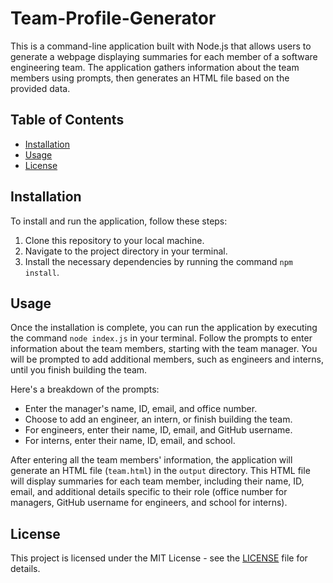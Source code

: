 # Team-Profile-Generator

This is a command-line application built with Node.js that allows users to generate a webpage displaying summaries for each member of a software engineering team. The application gathers information about the team members using prompts, then generates an HTML file based on the provided data.

## Table of Contents

- [Installation](#installation)
- [Usage](#usage)
- [License](#license)

## Installation

To install and run the application, follow these steps:

1. Clone this repository to your local machine.
2. Navigate to the project directory in your terminal.
3. Install the necessary dependencies by running the command `npm install`.

## Usage

Once the installation is complete, you can run the application by executing the command `node index.js` in your terminal. Follow the prompts to enter information about the team members, starting with the team manager. You will be prompted to add additional members, such as engineers and interns, until you finish building the team.

Here's a breakdown of the prompts:

- Enter the manager's name, ID, email, and office number.
- Choose to add an engineer, an intern, or finish building the team.
- For engineers, enter their name, ID, email, and GitHub username.
- For interns, enter their name, ID, email, and school.

After entering all the team members' information, the application will generate an HTML file (`team.html`) in the `output` directory. This HTML file will display summaries for each team member, including their name, ID, email, and additional details specific to their role (office number for managers, GitHub username for engineers, and school for interns).

## License

This project is licensed under the MIT License - see the [LICENSE](LICENSE) file for details.
